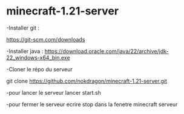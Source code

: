 # minecraft-1.21-server
-Installer git : 

https://git-scm.com/downloads

-Installer java :
https://download.oracle.com/java/22/archive/jdk-22_windows-x64_bin.exe

-Cloner le répo du serveur

git clone https://github.com/nokdragon/minecraft-1.21-server.git


-pour lancer le serveur lancer start.sh

-pour fermer le serveur ecrire stop dans la fenetre minecraft serveur

